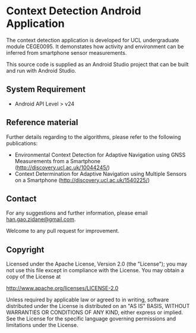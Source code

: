 # Context Detection Android Application
The context detection application is developed for UCL undergraduate module CEGE0095. It demonstates how activity and environment can be inferred from smartphone sensor measurements.

This source code is supplied as an Android Studio project that can be built and run with Android Studio.

## System Requirement
- Android API Level > v24

## Reference material
Further details regarding to the algorithms, please refer to the following publications:
- Environmental Context Detection for Adaptive Navigation using GNSS Measurements from a Smartphone (http://discovery.ucl.ac.uk/10044245/)
- Context Determination for Adaptive Navigation using Multiple Sensors on a Smartphone (http://discovery.ucl.ac.uk/1540225/)

## Contact
For any suggestions and further information, please email han.gao.zidane@gmail.com.

Welcome to any pull request for improvement.

## Copyright
Licensed under the Apache License, Version 2.0 (the "License"); you may not use this file except in compliance with the License. You may obtain a copy of the License at

http://www.apache.org/licenses/LICENSE-2.0

Unless required by applicable law or agreed to in writing, software distributed under the License is distributed on an "AS IS" BASIS, WITHOUT WARRANTIES OR CONDITIONS OF ANY KIND, either express or implied. See the License for the specific language governing permissions and limitations under the License.

